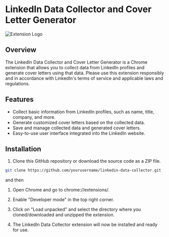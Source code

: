 # LinkedIn Data Collector and Cover Letter Generator

![Extension Logo](images/icon.ico)

## Overview

The LinkedIn Data Collector and Cover Letter Generator is a Chrome extension that allows you to collect data from LinkedIn profiles and generate cover letters using that data. Please use this extension responsibly and in accordance with LinkedIn's terms of service and applicable laws and regulations.

## Features

- Collect basic information from LinkedIn profiles, such as name, title, company, and more.
- Generate customized cover letters based on the collected data.
- Save and manage collected data and generated cover letters.
- Easy-to-use user interface integrated into the LinkedIn website.

## Installation

1. Clone this GitHub repository or download the source code as a ZIP file.

```bash
git clone https://github.com/yourusername/linkedin-data-collector.git
```
and then

1. Open Chrome and go to chrome://extensions/.

2. Enable "Developer mode" in the top right corner.

3. Click on "Load unpacked" and select the directory where you cloned/downloaded and unzipped the extension.

4. The LinkedIn Data Collector extension will now be installed and ready for use.
